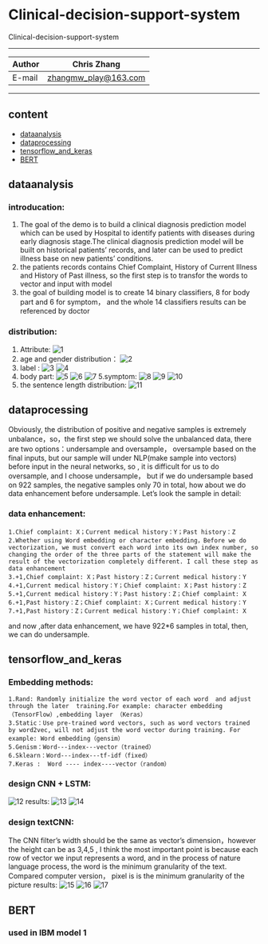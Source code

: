 Clinical-decision-support-system
===========================
Clinical-decision-support-system

****
	
|Author|Chris Zhang|
|---|---
|E-mail|zhangmw_play@163.com


****
## content
* [dataanalysis](#dataanalysis)
* [dataprocessing](#dataprocessing)
* [tensorflow_and_keras](#tensorflow_and_keras)
* [BERT](#BERT)

dataanalysis
-----------
### introducation:
1. The goal of the demo is to build a clinical diagnosis prediction model which can be used by Hospital to identify patients with diseases during early diagnosis stage.The clinical diagnosis prediction model will be built on historical patients’ records, and later can be used to predict illness base on new patients’ conditions.
2. the patients records contains Chief Complaint, History of Current Illness and History of Past illness, so the first step is to transfor the words to vector and input with model
3. the goal of building model is to create 14 binary classifiers, 8 for body part and 6 for symptom， and the whole 14 classifiers results can be referenced by doctor

### distribution:
1. Attribute:
![1](https://raw.github.com/Chriszhangmw/Clinical-decision-support-system/master/picture/datatype.png)
2. age and gender distribution：
![2](https://raw.github.com/Chriszhangmw/Clinical-decision-support-system/master/picture/age.png)
3. label :
![3](https://raw.github.com/Chriszhangmw/Clinical-decision-support-system/master/picture/labelwithage.png)
![4](https://raw.github.com/Chriszhangmw/Clinical-decision-support-system/master/picture/label.png)
4. body part:
![5](https://raw.github.com/Chriszhangmw/Clinical-decision-support-system/master/picture/bodypartnegative.png)
![6](https://raw.github.com/Chriszhangmw/Clinical-decision-support-system/master/picture/bodypart.png)
![7](https://raw.github.com/Chriszhangmw/Clinical-decision-support-system/master/picture/bodypartexcel.png)
5.symptom:
![8](https://raw.github.com/Chriszhangmw/Clinical-decision-support-system/master/picture/symptomnagetive.png)
![9](https://raw.github.com/Chriszhangmw/Clinical-decision-support-system/master/picture/symbol.png)
![10](https://raw.github.com/Chriszhangmw/Clinical-decision-support-system/master/picture/symptonexcel.png)
6. the sentence length distribution:
![11](https://raw.github.com/Chriszhangmw/Clinical-decision-support-system/master/picture/sequencelength.jpg)

dataprocessing
------
Obviously, the distribution of positive and negative samples is extremely unbalance，so，the first step we should solve the unbalanced data, there are two options：undersample and oversample， oversample  based on the final inputs, but our sample will under NLP(make sample into vectors) before input in the neural networks, so , it is  difficult for us to do oversample,  and I choose undersample， but if we do undersample based on 922 samples, the negative samples only 70 in total, how about we do data enhancement before undersample. 
Let’s look the sample in detail:
### data enhancement:
	1.Chief complaint: X；Current medical history：Y；Past history：Z
	2.Whether using Word embedding or character embedding，Before we do vectorization, we must convert each word into its own index number, so changing the order of the three parts of the statement will make the result of the vectorization completely different. I call these step as data enhancement
	3.+1,Chief complaint: X；Past history：Z；Current medical history：Y
	4.+1,Current medical history：Y；Chief complaint: X；Past history：Z
	5.+1,Current medical history：Y；Past history：Z；Chief complaint: X
	6.+1,Past history：Z；Chief complaint: X；Current medical history：Y
	7.+1,Past history：Z；Current medical history：Y；Chief complaint: X
and now ,after data enhancement, we have 922*6 samples in total, then, we can do undersample.

tensorflow_and_keras
------
### Embedding methods:
	1.Rand: Randomly initialize the word vector of each word  and adjust through the later  training.For example: character embedding （TensorFlow）,embedding layer （Keras）                        
	3.Static：Use pre-trained word vectors, such as word vectors trained by word2vec, will not adjust the word vector during training. For example: Word embedding（gensim）
	5.Genism：Word---index---vector（trained）
	6.Sklearn：Word---index---tf-idf（fixed）
	7.Keras :  Word ---- index----vector（random）
### design CNN + LSTM:
![12](https://raw.github.com/Chriszhangmw/Clinical-decision-support-system/master/picture/design.png)
results:
![13](https://raw.github.com/Chriszhangmw/Clinical-decision-support-system/master/picture/liverresult.png)
![14](https://raw.github.com/Chriszhangmw/Clinical-decision-support-system/master/picture/stomachresult.png)
### design textCNN:
The CNN filter’s width should be the same as vector’s dimension，however the height can be  as 3,4,5 , I think the most important point is because each row of vector we input represents a word, and in the process of nature language process, the word is the minimum granularity of the text. Compared computer version， pixel  is is the minimum granularity of the picture
results:
![15](https://raw.github.com/Chriszhangmw/Clinical-decision-support-system/master/picture/textacc.png)
![16](https://raw.github.com/Chriszhangmw/Clinical-decision-support-system/master/picture/textloss.png)
![17](https://raw.github.com/Chriszhangmw/Clinical-decision-support-system/master/picture/textConfusion.png)
             


BERT
------
### used in IBM model 1
